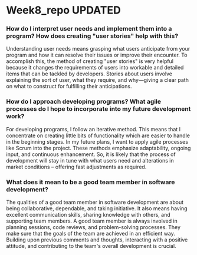 # Week8_repo UPDATED

### How do I interpret user needs and implement them into a program? How does creating "user stories" help with this?
Understanding user needs means grasping what users anticipate from your program and how it can resolve their issues or improve their encounter. To accomplish this, the method of creating "user stories" is very helpful because it changes the requirements of users into workable and detailed items that can be tackled by developers. Stories about users involve explaining the sort of user, what they require, and why—giving a clear path on what to construct for fulfilling their anticipations.

### How do I approach developing programs? What agile processes do I hope to incorporate into my future development work?
For developing programs, I follow an iterative method. This means that I concentrate on creating little bits of functionality which are easier to handle in the beginning stages. In my future plans, I want to apply agile processes like Scrum into the project. These methods emphasize adaptability, ongoing input, and continuous enhancement. So, it is likely that the process of development will stay in tune with what users need and alterations in market conditions – offering fast adjustments as required.

### What does it mean to be a good team member in software development?
The qualities of a good team member in software development are about being collaborative, dependable, and taking initiative. It also means having excellent communication skills, sharing knowledge with others, and supporting team members. A good team member is always involved in planning sessions, code reviews, and problem-solving processes. They make sure that the goals of the team are achieved in an efficient way. Building upon previous comments and thoughts, interacting with a positive attitude, and contributing to the team's overall development is crucial.

